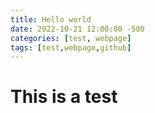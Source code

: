```yaml
---
title: Hello world
date: 2022-10-21 12:00:00 -500
categories: [test, webpage]
tags: [test,webpage,github]
---
```


# This is a test
